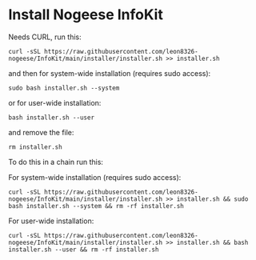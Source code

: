 # Install Nogeese InfoKit
Needs CURL, run this:

```
curl -sSL https://raw.githubusercontent.com/leon8326-nogeese/InfoKit/main/installer/installer.sh >> installer.sh
```

and then for system-wide installation (requires sudo access):

```
sudo bash installer.sh --system
```

or for user-wide installation:

```
bash installer.sh --user
```

and remove the file:

```
rm installer.sh
```

To do this in a chain run this:

For system-wide installation (requires sudo access):

```
curl -sSL https://raw.githubusercontent.com/leon8326-nogeese/InfoKit/main/installer/installer.sh >> installer.sh && sudo bash installer.sh --system && rm -rf installer.sh
```

For user-wide installation:

```
curl -sSL https://raw.githubusercontent.com/leon8326-nogeese/InfoKit/main/installer/installer.sh >> installer.sh && bash installer.sh --user && rm -rf installer.sh
```
